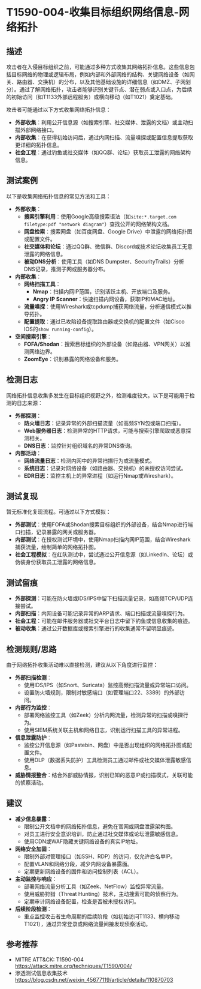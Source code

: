 # T1590-004-收集目标组织网络信息-网络拓扑

## 描述

攻击者在入侵目标组织之前，可能通过多种方式收集其网络拓扑信息。这些信息包括目标网络的物理或逻辑布局，例如内部和外部网络的结构、关键网络设备（如网关、路由器、交换机）的分布，以及其他基础设施的详细信息（如DMZ、子网划分）。通过了解网络拓扑，攻击者能够识别关键节点、潜在弱点或入口点，为后续的初始访问（如T1133外部远程服务）或横向移动（如T1021）奠定基础。

攻击者可能通过以下方式收集网络拓扑信息：
- **外部收集**：利用公开信息源（如搜索引擎、社交媒体、泄露的文档）或主动扫描外部网络接口。
- **内部收集**：在获得初始访问后，通过内网扫描、流量嗅探或配置信息提取获取更详细的拓扑信息。
- **社会工程**：通过钓鱼或社交媒体（如QQ群、论坛）获取员工泄露的网络架构信息。

## 测试案例

以下是收集网络拓扑信息的常见方法和工具：
- **外部收集**：
  - **搜索引擎利用**：使用Google高级搜索语法（如`site:*.target.com filetype:pdf "network diagram"`）查找公开的网络架构文档。
  - **网盘检索**：搜索网盘（如百度网盘、Google Drive）中泄露的网络拓扑图或配置文件。
  - **社交媒体和论坛**：通过QQ群、微信群、Discord或技术论坛收集员工无意泄露的网络信息。
  - **被动DNS分析**：使用工具（如DNS Dumpster、SecurityTrails）分析DNS记录，推测子网或服务器分布。
- **内部收集**：
  - **网络扫描工具**：
    - **Nmap**：扫描内网IP范围，识别活跃主机、开放端口及服务。
    - **Angry IP Scanner**：快速扫描内网设备，获取IP和MAC地址。
  - **流量嗅探**：使用Wireshark或tcpdump捕获网络流量，分析通信模式以推导拓扑。
  - **配置提取**：通过已攻陷设备提取路由器或交换机的配置文件（如Cisco IOS的`show running-config`）。
- **空间搜索引擎**：
  - **FOFA/Shodan**：搜索目标组织的外部设备（如路由器、VPN网关）以推测网络边界。
  - **ZoomEye**：识别暴露的网络设备和服务。

## 检测日志

网络拓扑信息收集多发生在目标组织视野之外，检测难度较大。以下是可能用于检测的日志来源：
- **外部探测**：
  - **防火墙日志**：记录异常的外部扫描流量（如高频SYN包或端口扫描）。
  - **Web服务器日志**：检测异常的HTTP请求，可能与搜索引擎爬取或恶意探测相关。
  - **DNS日志**：监控针对组织域名的异常DNS查询。
- **内部活动**：
  - **网络流量日志**：检测内网中的异常扫描行为或流量模式。
  - **系统日志**：记录对网络设备（如路由器、交换机）的未授权访问尝试。
  - **EDR日志**：监控主机上的异常进程（如运行Nmap或Wireshark）。

## 测试复现

暂无标准化复现流程。可通过以下方式模拟：
- **外部测试**：使用FOFA或Shodan搜索目标组织的外部设备，结合Nmap进行端口扫描，记录暴露的网关或服务器。
- **内部测试**：在授权测试环境中，使用Nmap扫描内网IP范围，结合Wireshark捕获流量，绘制简单的网络拓扑图。
- **社会工程模拟**：在红队测试中，尝试通过公开信息源（如LinkedIn、论坛）或伪装身份获取员工泄露的网络信息。

## 测试留痕

- **外部探测**：可能在防火墙或IDS/IPS中留下扫描流量记录，如高频TCP/UDP连接尝试。
- **内部扫描**：内网设备可能记录异常的ARP请求、端口扫描或流量嗅探行为。
- **社会工程**：可能在邮件服务器或社交平台日志中留下钓鱼或信息收集的痕迹。
- **被动收集**：通过公开数据库或搜索引擎进行的收集通常不留明显痕迹。

## 检测规则/思路

由于网络拓扑收集活动难以直接检测，建议从以下角度进行监控：
- **外部扫描检测**：
  - 使用IDS/IPS（如Snort、Suricata）监控高频扫描流量或异常端口访问。
  - 设置防火墙规则，限制对敏感端口（如管理端口22、3389）的外部访问。
- **内部行为监控**：
  - 部署网络监控工具（如Zeek）分析内网流量，检测异常的扫描或嗅探行为。
  - 使用SIEM系统关联主机和网络日志，识别运行扫描工具的异常进程。
- **信息泄露防护**：
  - 监控公开信息源（如Pastebin、网盘）中是否出现组织的网络拓扑图或配置文件。
  - 使用DLP（数据丢失防护）工具检测员工通过邮件或社交媒体泄露敏感信息。
- **威胁情报整合**：结合外部威胁情报，识别已知的恶意IP或扫描模式，关联可能的侦察活动。

## 建议

- **减少信息暴露**：
  - 限制公开文档中的网络拓扑信息，避免在官网或网盘泄露架构图。
  - 对员工进行安全意识培训，防止通过社交媒体或论坛泄露敏感信息。
  - 使用CDN或WAF隐藏关键网络设备的真实IP地址。
- **网络安全加固**：
  - 限制外部对管理接口（如SSH、RDP）的访问，仅允许白名单IP。
  - 配置VLAN和网络分段，减少内网设备暴露面。
  - 定期更新网络设备的固件和访问控制列表（ACL）。
- **主动监控与响应**：
  - 部署网络流量分析工具（如Zeek、NetFlow）监控异常流量。
  - 使用威胁狩猎（Threat Hunting）技术，主动搜索可能的侦察行为。
  - 定期审计网络设备配置，检查是否被未授权访问。
- **后续阶段检测**：
  - 重点监控攻击者生命周期的后续阶段（如初始访问T1133、横向移动T1021），通过异常登录或网络流量间接发现侦察活动。

## 参考推荐

- MITRE ATT&CK: T1590-004  
  <https://attack.mitre.org/techniques/T1590/004/>
- 渗透测试信息收集技术  
  <https://blog.csdn.net/weixin_45677119/article/details/110870703>